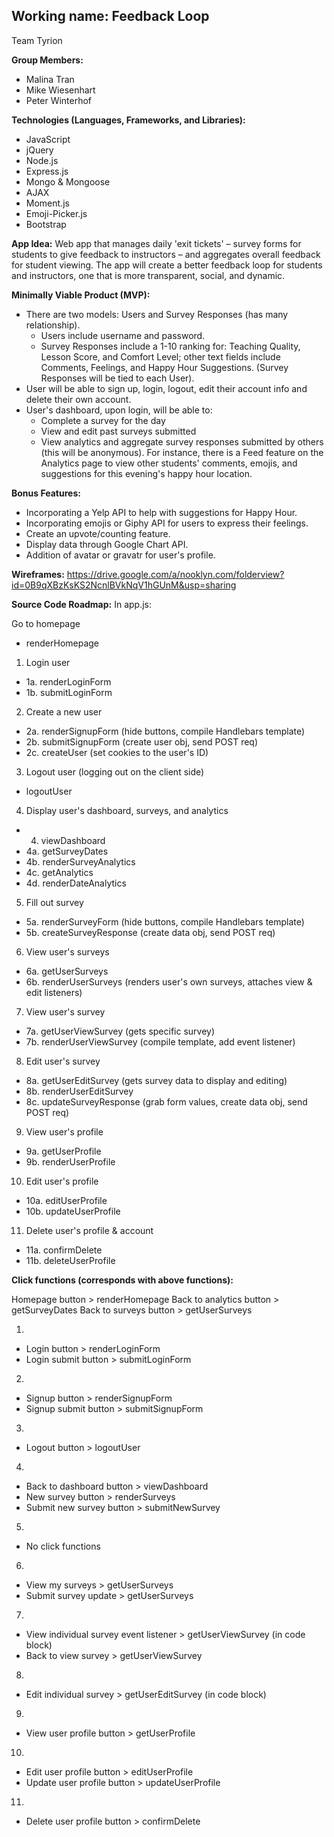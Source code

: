 ## Working name: Feedback Loop
Team Tyrion

**Group Members:**
  * Malina Tran
  * Mike Wiesenhart
  * Peter Winterhof

**Technologies (Languages, Frameworks, and Libraries):**
  * JavaScript
  * jQuery
  * Node.js
  * Express.js
  * Mongo & Mongoose
  * AJAX
  * Moment.js
  * Emoji-Picker.js
  * Bootstrap

**App Idea:**
Web app that manages daily 'exit tickets' – survey forms for students to give feedback to instructors – and aggregates overall feedback for student viewing. The app will create a better feedback loop for students and instructors, one that is more transparent, social, and dynamic.

**Minimally Viable Product (MVP):**
  * There are two models: Users and Survey Responses (has many relationship). 
    * Users include username and password.
    * Survey Responses include a 1-10 ranking for: Teaching Quality, Lesson Score, and Comfort Level; other text fields include Comments, Feelings, and Happy Hour Suggestions. (Survey Responses will be tied to each User).
  * User will be able to sign up, login, logout, edit their account info and delete their own account.
  * User's dashboard, upon login, will be able to: 
    * Complete a survey for the day
    * View and edit past surveys submitted
    * View analytics and aggregate survey responses submitted by others (this will be anonymous). For instance, there is a Feed feature on the Analytics page to view other students' comments, emojis, and suggestions for this evening's happy hour location.

**Bonus Features:**
  * Incorporating a Yelp API to help with suggestions for Happy Hour. 
  * Incorporating emojis or Giphy API for users to express their feelings.
  * Create an upvote/counting feature.
  * Display data through Google Chart API.
  * Addition of avatar or gravatr for user's profile.

**Wireframes:**
https://drive.google.com/a/nooklyn.com/folderview?id=0B9qXBzKsKS2NcnlBVkNqV1hGUnM&usp=sharing

**Source Code Roadmap:**
In app.js:

Go to homepage 
  * renderHomepage

1. Login user 
  * 1a. renderLoginForm
  * 1b. submitLoginForm

2. Create a new user
  * 2a. renderSignupForm (hide buttons, compile Handlebars template)
  * 2b. submitSignupForm (create user obj, send POST req)
  * 2c. createUser (set cookies to the user's ID)

3. Logout user (logging out on the client side)
  * logoutUser

4. Display user's dashboard, surveys, and analytics
  * 4. viewDashboard
  * 4a. getSurveyDates
  * 4b. renderSurveyAnalytics
  * 4c. getAnalytics
  * 4d. renderDateAnalytics

5. Fill out survey
  * 5a. renderSurveyForm (hide buttons, compile Handlebars template)
  * 5b. createSurveyResponse (create data obj, send POST req)

6. View user's surveys
  * 6a. getUserSurveys
  * 6b. renderUserSurveys (renders user's own surveys, attaches view & edit listeners)

7. View user's survey
  * 7a. getUserViewSurvey (gets specific survey)
  * 7b. renderUserViewSurvey (compile template, add event listener)

8. Edit user's survey
  * 8a. getUserEditSurvey (gets survey data to display and editing)
  * 8b. renderUserEditSurvey
  * 8c. updateSurveyResponse (grab form values, create data obj, send POST req)

9. View user's profile
  * 9a. getUserProfile
  * 9b. renderUserProfile

10. Edit user's profile
  * 10a. editUserProfile
  * 10b. updateUserProfile

11. Delete user's profile & account
  * 11a. confirmDelete
  * 11b. deleteUserProfile

**Click functions (corresponds with above functions):**

Homepage button > renderHomepage
Back to analytics button > getSurveyDates
Back to surveys button > getUserSurveys

1. 
  * Login button > renderLoginForm
  * Login submit button > submitLoginForm

2. 
  * Signup button > renderSignupForm 
  * Signup submit button > submitSignupForm

3. 
  * Logout button > logoutUser

4. 
  * Back to dashboard button > viewDashboard 
  * New survey button > renderSurveys
  * Submit new survey button > submitNewSurvey

5. 
  * No click functions

6. 
  * View my surveys > getUserSurveys
  * Submit survey update > getUserSurveys

7. 
  * View individual survey event listener > getUserViewSurvey (in code block)
  * Back to view survey > getUserViewSurvey

8. 
  * Edit individual survey > getUserEditSurvey (in code block)

9. 
  * View user profile button > getUserProfile

10. 
  * Edit user profile button > editUserProfile
  * Update user profile button > updateUserProfile

11. 
  * Delete user profile button > confirmDelete

